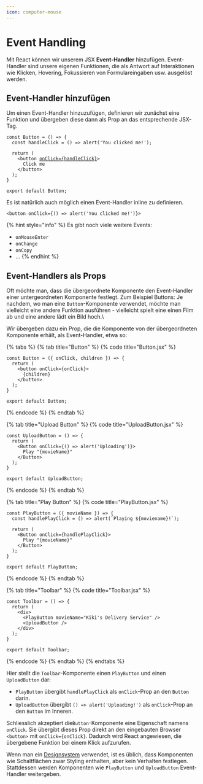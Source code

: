 ```yaml
---
icon: computer-mouse
---
```


# Event Handling

Mit React können wir unserem JSX **Event-Handler** hinzufügen. Event-Handler sind unsere eigenen Funktionen, die als Antwort auf Interaktionen wie Klicken, Hovering, Fokussieren von Formulareingaben usw. ausgelöst werden.

## Event-Handler hinzufügen

Um einen Event-Handler hinzuzufügen, definieren wir zunächst eine Funktion und übergeben diese dann als Prop an das entsprechende JSX-Tag.

<pre class="language-tsx"><code class="lang-tsx">const Button = () => {
  const handleClick = () => alert('You clicked me!');

  return (
    &#x3C;button <a data-footnote-ref href="#user-content-fn-1">onClick={handleClick}</a>>
      Click me
    &#x3C;/button>
  );
}

export default Button;
</code></pre>

Es ist natürlich auch möglich einen Event-Handler inline zu definieren.

```tsx
<button onClick={() => alert('You clicked me!')}>
```

{% hint style="info" %}
Es gibt noch viele weitere Events:&#x20;

* `onMouseEnter`
* `onChange`
* `onCopy`
* ...
{% endhint %}

## Event-Handlers als Props

Oft möchte man, dass die übergeordnete Komponente den Event-Handler einer untergeordneten Komponente festlegt. Zum Beispiel Buttons: Je nachdem, wo man eine `Button`-Komponente verwendet, möchte man vielleicht eine andere Funktion ausführen - vielleicht spielt eine einen Film ab und eine andere lädt ein Bild hoch.\


Wir übergeben dazu ein Prop, die die Komponente von der übergeordneten Komponente erhält, als Event-Handler, etwa so:

{% tabs %}
{% tab title="Button" %}
{% code title="Button.jsx" %}
```tsx
const Button = ({ onClick, children }) => {
  return (
    <button onClick={onClick}>
      {children}
    </button>
  );
}

export default Button;
```
{% endcode %}
{% endtab %}

{% tab title="Upload Button" %}
{% code title="UploadButton.jsx" %}
```tsx
const UploadButton = () => {
  return (
    <Button onClick={() => alert('Uploading')}>
      Play "{movieName}"
    </Button>
  );
}

export default UploadButton;
```
{% endcode %}
{% endtab %}

{% tab title="Play Button" %}
{% code title="PlayButton.jsx" %}
```tsx
const PlayButton = ({ movieName }) => {
  const handlePlayClick = () => alert(`Playing ${moviename}!`);

  return (
    <Button onClick={handlePlayClick}>
      Play "{movieName}"
    </Button>
  );
}

export default PlayButton;
```
{% endcode %}
{% endtab %}

{% tab title="Toolbar" %}
{% code title="Toolbar.jsx" %}
```tsx
const Toolbar = () => {
  return (
    <div>
      <PlayButton movieName="Kiki's Delivery Service" />
      <UploadButton />
    </div>
  );
}

export default Toolbar;
```
{% endcode %}
{% endtab %}
{% endtabs %}

Hier stellt die `Toolbar`-Komponente einen `PlayButton` und einen `UploadButton` dar:

* `PlayButton` übergibt `handlePlayClick` als `onClick`-Prop an den `Button` darin.
* `UploadButton` übergibt `() => alert('Uploading!')` als `onClick`-Prop an den `Button` im Inneren.

Schliesslich akzeptiert die`Button`-Komponente eine Eigenschaft namens `onClick`. Sie übergibt dieses Prop direkt an den eingebauten Browser `<button>` mit `onClick={onClick}`. Dadurch wird React angewiesen, die übergebene Funktion bei einem Klick aufzurufen.

Wenn man ein [Designsystem](https://uxdesign.cc/everything-you-need-to-know-about-design-systems-54b109851969) verwendet, ist es üblich, dass Komponenten wie Schaltflächen zwar Styling enthalten, aber kein Verhalten festlegen. Stattdessen werden Komponenten wie `PlayButton` und `UploadButton` Event-Handler weitergeben.

[^1]: Hier wird die Methode `handleClick` ausgeführt, wenn ein Klick stattfindet
